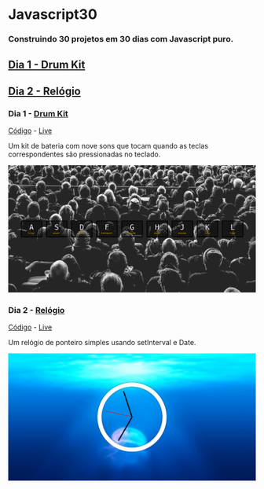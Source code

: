 # Javascript30

### Construindo 30 projetos em 30 dias com Javascript puro.

## [Dia 1 - Drum Kit](#drumkit)
## [Dia 2 - Relógio](#relogio)



### Dia 1 - [Drum Kit](#drumkit)
[Código](https://github.com/marianafurriel/javascript30/tree/master/Drum%20kit) - [Live](https://marianafurriel.github.io/javascript30/Drum%20kit/)

Um kit de bateria com nove sons que tocam quando as teclas correspondentes são pressionadas no teclado. 

![](/screenshots/drumkit.png)

### Dia 2 - [Relógio](#relogio)
[Código](https://github.com/marianafurriel/javascript30/tree/master/Clock) - [Live](https://marianafurriel.github.io/javascript30/Clock/)

Um relógio de ponteiro simples usando setInterval e Date.

![](/screenshots/clock.png)


